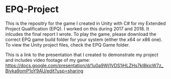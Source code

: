 # EPQ-Project
This is the repositry for the game I created in Unity with C# for my Extended Project Qualification (EPQ). I worked on this during 2017 and 2018. It inlcudes the final report I wrote. To play the game, please download the correct EPQ game build folder for your system (either the x64 or x86 one). To view the Unity project files, check the EPQ Game folder. 

This is a link to the presentation that I created to demonstrate my project and includes video footage of my game:
https://docs.google.com/presentation/d/1u0a9Wj1VDS1jHLZHs7kl8kicW7z_Bjvka9omP1oY9AU/edit?usp=sharing
